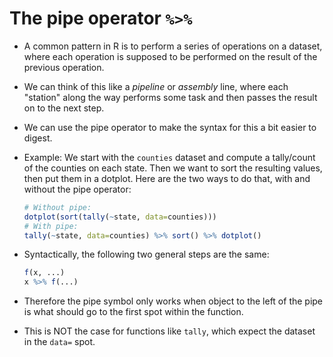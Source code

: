 # The pipe operator `%>%`

- A common pattern in R is to perform a series of operations on a dataset, where each operation is supposed to be performed on the result of the previous operation.
- We can think of this like a  *pipeline* or *assembly* line, where each "station" along the way performs some task and then passes the result on to the next step.
- We can use the pipe operator to make the syntax for this a bit easier to digest.
- Example: We start with the `counties` dataset and compute a tally/count of the counties on each state. Then we want to sort the resulting values, then put them in a dotplot. Here are the two ways to do that, with and without the pipe operator:

    ```r
    # Without pipe:
    dotplot(sort(tally(~state, data=counties)))
    # With pipe:
    tally(~state, data=counties) %>% sort() %>% dotplot()
    ```
- Syntactically, the following two general steps are the same:

    ```r
    f(x, ...)
    x %>% f(...)
    ```
- Therefore the pipe symbol only works when object to the left of the pipe is what should go to the first spot within the function.
- This is NOT the case for functions like `tally`, which expect the dataset in the `data=` spot.
